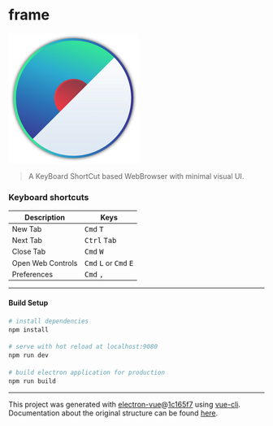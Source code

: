 # frame

![logo]

[logo]: https://github.com/TobiasDoe/frame-web/blob/master/build/icons/256x256.png "frame.png"

> A KeyBoard ShortCut based WebBrowser with minimal visual UI.

### Keyboard shortcuts

Description            | Keys
-----------------------| -----------------------
New Tab                | <kbd>Cmd</kbd> <kbd>T</kbd>
Next Tab               | <kbd>Ctrl</kbd> <kbd>Tab</kbd>
Close Tab              | <kbd>Cmd</kbd> <kbd>W</kbd>
Open Web Controls      | <kbd>Cmd</kbd> <kbd>L</kbd> or <kbd>Cmd</kbd> <kbd>E</kbd>
Preferences            | <kbd>Cmd</kbd> <kbd>,</kbd>


---

#### Build Setup

``` bash
# install dependencies
npm install

# serve with hot reload at localhost:9080
npm run dev

# build electron application for production
npm run build


```

---

This project was generated with [electron-vue](https://github.com/SimulatedGREG/electron-vue)@[1c165f7](https://github.com/SimulatedGREG/electron-vue/tree/1c165f7c5e56edaf48be0fbb70838a1af26bb015) using [vue-cli](https://github.com/vuejs/vue-cli). Documentation about the original structure can be found [here](https://simulatedgreg.gitbooks.io/electron-vue/content/index.html).
